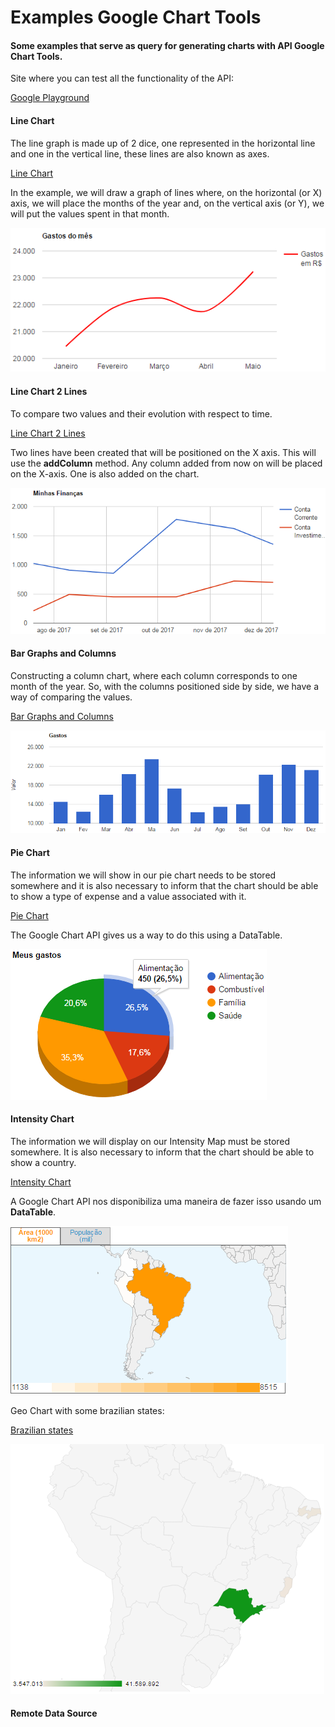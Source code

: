 # Examples Google Chart Tools

#### Some examples that serve as query for generating charts with API Google Chart Tools.

<p>Site where you can test all the functionality of the API: </p>

[Google Playground](https://developers.google.com/apis-explorer/?csw=1#p/)

#### Line Chart

<p>The line graph is made up of 2 dice, one represented in the horizontal line and one in the vertical line, these lines are also known as axes.<p>

[Line Chart](https://github.com/ThiagoMartinsdeMelo/google-chart-tools/blob/master/line-chart/index.php)

<p>In the example, we will draw a graph of lines where, on the horizontal (or X) axis, we will place the months of the year and, on the vertical axis (or Y), we will put the values spent in that month.</p>

![Line Chart](https://github.com/ThiagoMartinsdeMelo/google-chart-tools/blob/master/line-chart/img/line_chart.png)

#### Line Chart 2 Lines

<p>To compare two values and their evolution with respect to time.</p>

[Line Chart 2 Lines](https://github.com/ThiagoMartinsdeMelo/google-chart-tools/blob/master/line-chart-2-lines/index.php)

<p>Two lines have been created that will be positioned on the X axis. This will use the <strong>addColumn</strong> method. Any column added from now on will be placed on the X-axis. One is also added on the chart.</p>

![Line Chart 2 Lines](https://github.com/ThiagoMartinsdeMelo/google-chart-tools/blob/master/line-chart-2-lines/img/line-chart-2.png)

#### Bar Graphs and Columns

<p>Constructing a column chart, where each column corresponds to one month of the year. So, with the columns positioned side by side, we have a way of comparing the values.</p>

[Bar Graphs and Columns](https://github.com/ThiagoMartinsdeMelo/google-chart-tools/blob/master/bar-graphs-and-columns/index.php)

![Bar Graphs and Columns](https://github.com/ThiagoMartinsdeMelo/google-chart-tools/blob/master/bar-graphs-and-columns/img/bar-graphs-columns.png)

#### Pie Chart

<p>The information we will show in our pie chart needs to be stored somewhere and it is also necessary to inform that the chart should be able to show a type of expense and a value associated with it.</p>

[Pie Chart](https://github.com/ThiagoMartinsdeMelo/google-chart-tools/blob/master/pie-chart/index.php)

<p>The Google Chart API gives us a way to do this using a DataTable.</p>

![Pie Chart](https://github.com/ThiagoMartinsdeMelo/google-chart-tools/blob/master/pie-chart/img/pie-chart-details.png) 

#### Intensity Chart

<p>The information we will display on our Intensity Map must be stored somewhere. It is also necessary to inform that the chart should be able to show a country.</p>

[Intensity Chart](https://github.com/ThiagoMartinsdeMelo/google-chart-tools/blob/master/intensity-chart/index.php)

<p>A Google Chart API nos disponibiliza uma maneira de fazer isso usando um <strong>DataTable</strong>.</p>

![Intensity Chart](https://github.com/ThiagoMartinsdeMelo/google-chart-tools/blob/master/intensity-chart/img/intesity.png) 

<p>Geo Chart with some brazilian states:</p>

[Brazilian states](https://github.com/ThiagoMartinsdeMelo/google-chart-tools/blob/master/intensity-chart/brasil.php)

![Intensity Chart](https://github.com/ThiagoMartinsdeMelo/google-chart-tools/blob/master/intensity-chart/img/brasil.png)

#### Remote Data Source









